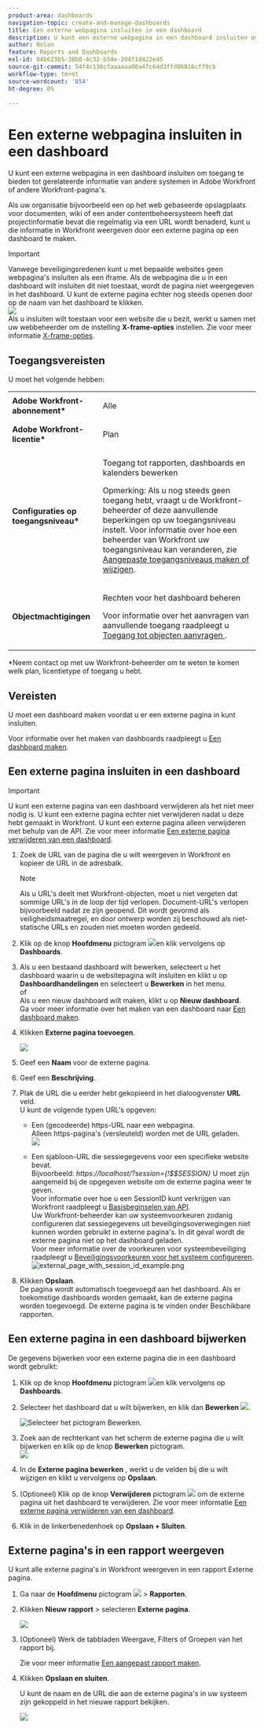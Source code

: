```yaml
---
product-area: dashboards
navigation-topic: create-and-manage-dashboards
title: Een externe webpagina insluiten in een dashboard
description: U kunt een externe webpagina in een dashboard insluiten om toegang te bieden tot gerelateerde informatie van andere systemen in Adobe Workfront of andere Workfront-pagina's.
author: Nolan
feature: Reports and Dashboards
exl-id: 04b623b5-38b0-4c32-b54e-204f1d422e45
source-git-commit: 54f4c136cfaaaaaa90a4fc64d3ffd06816cff9cb
workflow-type: tm+mt
source-wordcount: '854'
ht-degree: 0%

---
```


# Een externe webpagina insluiten in een dashboard

U kunt een externe webpagina in een dashboard insluiten om toegang te bieden tot gerelateerde informatie van andere systemen in Adobe Workfront of andere Workfront-pagina&#39;s.

Als uw organisatie bijvoorbeeld een op het web gebaseerde opslagplaats voor documenten, wiki of een ander contentbeheersysteem heeft dat projectinformatie bevat die regelmatig via een URL wordt benaderd, kunt u die informatie in Workfront weergeven door een externe pagina op een dashboard te maken.

>[!IMPORTANT]
>
>Vanwege beveiligingsredenen kunt u met bepaalde websites geen webpagina&#39;s insluiten als een iframe. Als de webpagina die u in een dashboard wilt insluiten dit niet toestaat, wordt de pagina niet weergegeven in het dashboard. U kunt de externe pagina echter nog steeds openen door op de naam van het dashboard te klikken.\
>![](assets/qs-empty-external-page-report-350x165.png)\
>Als u insluiten wilt toestaan voor een website die u bezit, werkt u samen met uw webbeheerder om de instelling **X-frame-opties** instellen. Zie voor meer informatie [X-frame-opties](https://developer.mozilla.org/en-US/docs/Web/HTTP/Headers/X-Frame-Options).

## Toegangsvereisten

U moet het volgende hebben:

<table style="table-layout:auto"> 
 <col> 
 <col> 
 <tbody> 
  <tr> 
   <td role="rowheader"><strong>Adobe Workfront-abonnement*</strong></td> 
   <td> <p>Alle</p> </td> 
  </tr> 
  <tr> 
   <td role="rowheader"><strong>Adobe Workfront-licentie*</strong></td> 
   <td> <p>Plan </p> </td> 
  </tr> 
  <tr> 
   <td role="rowheader"><strong>Configuraties op toegangsniveau*</strong></td> 
   <td> <p>Toegang tot rapporten, dashboards en kalenders bewerken</p> <p>Opmerking: Als u nog steeds geen toegang hebt, vraagt u de Workfront-beheerder of deze aanvullende beperkingen op uw toegangsniveau instelt. Voor informatie over hoe een beheerder van Workfront uw toegangsniveau kan veranderen, zie <a href="../../../administration-and-setup/add-users/configure-and-grant-access/create-modify-access-levels.md" class="MCXref xref">Aangepaste toegangsniveaus maken of wijzigen</a>.</p> </td> 
  </tr> 
  <tr> 
   <td role="rowheader"><strong>Objectmachtigingen</strong></td> 
   <td> <p>Rechten voor het dashboard beheren</p> <p>Voor informatie over het aanvragen van aanvullende toegang raadpleegt u <a href="../../../workfront-basics/grant-and-request-access-to-objects/request-access.md" class="MCXref xref">Toegang tot objecten aanvragen </a>.</p> </td> 
  </tr> 
 </tbody> 
</table>

&#42;Neem contact op met uw Workfront-beheerder om te weten te komen welk plan, licentietype of toegang u hebt.

## Vereisten

U moet een dashboard maken voordat u er een externe pagina in kunt insluiten.

Voor informatie over het maken van dashboards raadpleegt u [Een dashboard maken](../../../reports-and-dashboards/dashboards/creating-and-managing-dashboards/create-dashboard.md).

## Een externe pagina insluiten in een dashboard

>[!IMPORTANT]
>
>U kunt een externe pagina van een dashboard verwijderen als het niet meer nodig is. U kunt een externe pagina echter niet verwijderen nadat u deze hebt gemaakt in Workfront. U kunt een externe pagina alleen verwijderen met behulp van de API. Zie voor meer informatie [Een externe pagina verwijderen van een dashboard](../../../reports-and-dashboards/dashboards/creating-and-managing-dashboards/remove-external-page-from-dashboard.md).

1. Zoek de URL van de pagina die u wilt weergeven in Workfront en kopieer de URL in de adresbalk.

   >[!NOTE]
   >
   >Als u URL&#39;s deelt met Workfront-objecten, moet u niet vergeten dat sommige URL&#39;s in de loop der tijd verlopen. Document-URL&#39;s verlopen bijvoorbeeld nadat ze zijn geopend. Dit wordt gevormd als veiligheidsmaatregel, en door ontwerp worden zij beschouwd als niet-statische URLs en zouden niet moeten worden gedeeld.

1. Klik op de knop **Hoofdmenu** pictogram ![](assets/main-menu-icon.png)en klik vervolgens op **Dashboards**.

1. Als u een bestaand dashboard wilt bewerken, selecteert u het dashboard waarin u de websitepagina wilt insluiten en klikt u op **Dashboardhandelingen** en selecteert u **Bewerken** in het menu.\
   of\
   Als u een nieuw dashboard wilt maken, klikt u op **Nieuw dashboard**.\
   Ga voor meer informatie over het maken van een dashboard naar [Een dashboard maken](../../../reports-and-dashboards/dashboards/creating-and-managing-dashboards/create-dashboard.md).

1. Klikken **Externe pagina toevoegen**.

   ![](assets/qs-add-external-page-350x239.png)

1. Geef een **Naam** voor de externe pagina.
1. Geef een **Beschrijving**.
1. Plak de URL die u eerder hebt gekopieerd in het dialoogvenster **URL** veld.\
   U kunt de volgende typen URL&#39;s opgeven:

   * Een (gecodeerde) https-URL naar een webpagina.\
      Alleen https-pagina&#39;s (versleuteld) worden met de URL geladen.\
      ![](assets/add-external-page-dialog-qs-350x247.png)

   * Een sjabloon-URL die sessiegegevens voor een specifieke website bevat.\
      Bijvoorbeeld: *https://localhost/?session={!$$SESSION}*
U moet zijn aangemeld bij de opgegeven website om de externe pagina weer te geven.\
      Voor informatie over hoe u een SessionID kunt verkrijgen van Workfront raadpleegt u [Basisbeginselen van API](../../../wf-api/general/api-basics.md).\
      Uw Workfront-beheerder kan uw systeemvoorkeuren zodanig configureren dat sessiegegevens uit beveiligingsoverwegingen niet kunnen worden gebruikt in externe pagina&#39;s. In dit geval wordt de externe pagina niet op het dashboard geladen.\
      Voor meer informatie over de voorkeuren voor systeembeveiliging raadpleegt u [Beveiligingsvoorkeuren voor het systeem configureren](../../../administration-and-setup/manage-workfront/security/configure-security-preferences.md).\
      ![external_page_with_session_id_example.png](assets/external-page-with-session-id-example-350x134.png)

1. Klikken **Opslaan**.\
   De pagina wordt automatisch toegevoegd aan het dashboard. Als er toekomstige dashboards worden gemaakt, kan de externe pagina worden toegevoegd. De externe pagina is te vinden onder Beschikbare rapporten.

   <!--
   <MadCap:conditionalText data-mc-conditions="QuicksilverOrClassic.Draft mode">
   (NOTE: Alina: *** This is linked to: Creating Dashboards, and Editing Dashboards.)
   </MadCap:conditionalText>
   -->

## Een externe pagina in een dashboard bijwerken

De gegevens bijwerken voor een externe pagina die in een dashboard wordt gebruikt:

1. Klik op de knop **Hoofdmenu** pictogram ![](assets/main-menu-icon.png)en klik vervolgens op **Dashboards**.
1. Selecteer het dashboard dat u wilt bijwerken, en klik dan **Bewerken** ![](assets/edit-icon.png).

   ![Selecteer het pictogram Bewerken.](assets/nwe-editdashboard2021-350x188.png)

1. Zoek aan de rechterkant van het scherm de externe pagina die u wilt bijwerken en klik op de knop **Bewerken** pictogram.\
   ![](assets/nwe-inline-edit-external-page-350x226.png)

1. In de **Externe pagina bewerken** , werkt u de velden bij die u wilt wijzigen en klikt u vervolgens op **Opslaan**.
1. (Optioneel) Klik op de knop **Verwijderen** pictogram ![](assets/delete.png) om de externe pagina uit het dashboard te verwijderen. Zie voor meer informatie [Een externe pagina verwijderen van een dashboard](../../../reports-and-dashboards/dashboards/creating-and-managing-dashboards/remove-external-page-from-dashboard.md).
1. Klik in de linkerbenedenhoek op **Opslaan + Sluiten**.

## Externe pagina&#39;s in een rapport weergeven

U kunt alle externe pagina&#39;s in Workfront weergeven in een rapport Externe pagina.

1. Ga naar de **Hoofdmenu** pictogram ![](assets/main-menu-icon.png) > **Rapporten**.
1. Klikken **Nieuw rapport** > selecteren **Externe pagina**.

   ![](assets/external-page-new-report-in-dropdown-nwe.png)

1. (Optioneel) Werk de tabbladen Weergave, Filters of Groepen van het rapport bij.

   Zie voor meer informatie [Een aangepast rapport maken](../../../reports-and-dashboards/reports/creating-and-managing-reports/create-custom-report.md).

1. Klikken **Opslaan en sluiten**.

   U kunt de naam en de URL die aan de externe pagina&#39;s in uw systeem zijn gekoppeld in het nieuwe rapport bekijken.

   ![](assets/external-page-report-name-url-columns-nwe-350x213.png)

